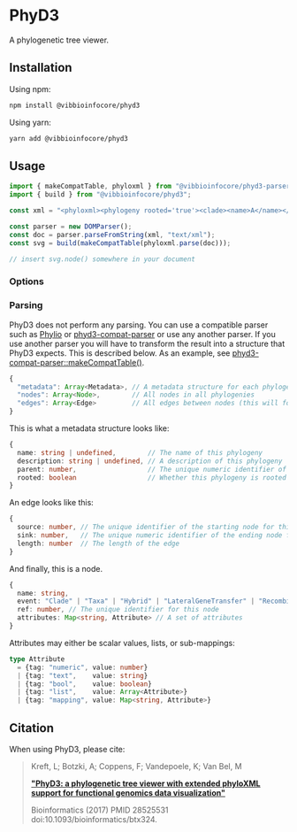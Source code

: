 # PhyD3

A phylogenetic tree viewer.

## Installation

Using npm:
```bash
npm install @vibbioinfocore/phyd3
```

Using yarn:
```bash
yarn add @vibbioinfocore/phyd3
```

## Usage

```javascript
import { makeCompatTable, phyloxml } from "@vibbioinfocore/phyd3-parser-compat";
import { build } from "@vibbioinfocore/phyd3";

const xml = "<phyloxml><phylogeny rooted='true'><clade><name>A</name></clade></phylogeny></phyloxml>";

const parser = new DOMParser();
const doc = parser.parseFromString(xml, "text/xml");
const svg = build(makeCompatTable(phyloxml.parse(doc)));

// insert svg.node() somewhere in your document
```

### Options


### Parsing

PhyD3 does not perform any parsing. You can use a compatible parser such as [Phylio]() or
[phyd3-compat-parser]() or use any another parser. If you use another parser you will have to
transform the result into a structure that PhyD3 expects. This is described below. As an example,
see [phyd3-compat-parser::makeCompatTable()]().

```typescript
{
  "metadata": Array<Metadata>, // A metadata structure for each phylogeny (there may only be one)
  "nodes": Array<Node>,        // All nodes in all phylogenies
  "edges": Array<Edge>         // All edges between nodes (this will form a disconnected graph)
}
```

This is what a metadata structure looks like:
```typescript
{
  name: string | undefined,        // The name of this phylogeny
  description: string | undefined, // A description of this phylogeny
  parent: number,                  // The unique numeric identifier of the root node for this phylogeny
  rooted: boolean                  // Whether this phylogeny is rooted of not
}
```

An edge looks like this:
```typescript
{
  source: number, // The unique identifier of the starting node for this edge
  sink: number,   // The unique numeric identifier of the ending node for this edge
  length: number  // The length of the edge
}
```

And finally, this is a node.
```typescript
{
  name: string,
  event: "Clade" | "Taxa" | "Hybrid" | "LateralGeneTransfer" | "Recombination",
  ref: number, // The unique identifier for this node
  attributes: Map<string, Attribute> // A set of attributes
}
```

Attributes may either be scalar values, lists, or sub-mappings:
```typescript
type Attribute
  = {tag: "numeric", value: number}
  | {tag: "text",    value: string}
  | {tag: "bool",    value: boolean}
  | {tag: "list",    value: Array<Attribute>}
  | {tag: "mapping", value: Map<string, Attribute>}
```


## Citation

When using PhyD3, please cite:

>Kreft, L; Botzki, A; Coppens, F; Vandepoele, K; Van Bel, M
>
>[**"PhyD3: a phylogenetic tree viewer with extended phyloXML support for functional genomics data visualization"**](https://academic.oup.com/bioinformatics/article-abstract/doi/10.1093/bioinformatics/btx324/3835380/PhyD3-a-phylogenetic-tree-viewer-with-extended)
>
>Bioinformatics (2017) PMID 28525531 doi:10.1093/bioinformatics/btx324.

